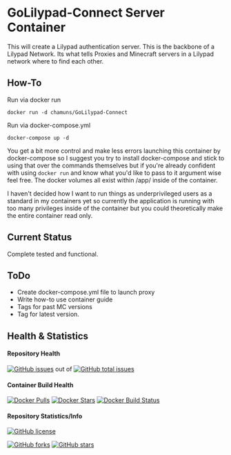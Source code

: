 # GoLilypad-Connect Server Container
This will create a Lilypad authentication server.  This is the backbone of a Lilypad Network.  Its what tells Proxies and Minecraft servers in a Lilypad network where to find each other.

## How-To
Run via docker run

    docker run -d chamuns/GoLilypad-Connect

Run via docker-compose.yml

    docker-compose up -d

You get a bit more control and make less errors launching this container by docker-compose so I suggest you try to install docker-compose and stick to using that over the commands themselves but if you're already confident with using `docker run` and know what you'd like to pass to it argument wise feel free.  The docker volumes all exist within /app/ inside of the container.  

I haven't decided how I want to run things as underprivileged users as a standard in my containers yet so currently the application is running with too many privileges inside of the container but you could theoretically make the entire container read only.

## Current Status
Complete tested and functional.

## ToDo
- Create docker-compose.yml file to launch proxy
- Write how-to use container guide
- Tags for past MC versions
- Tag for latest version.

## Health & Statistics
#### Repository Health
[![GitHub issues](https://img.shields.io/github/issues/chamunks/Lilypad-Connect.svg?style=flat-square)](https://github.com/chamunks/Lilypad-Connect) out of [![GitHub total issues](https://img.shields.io/github/issues-raw/chamunks/Lilypad-Connect.svg?style=flat-square)](https://github.com/chamunks/Lilypad-Connect)

#### Container Build Health
[![Docker Pulls](https://img.shields.io/docker/pulls/chamunks/Lilypad-Connect.svg?style=flat-square)](https://registry.hub.docker.com/u/chamunks/Lilypad-Connect/)
[![Docker Stars](https://img.shields.io/docker/stars/chamunks/Lilypad-Connect.svg?style=flat-square)](https://registry.hub.docker.com/u/chamunks/Lilypad-Connect/)
[![Docker Build Status](http://hubstatus.container42.com/chamunks/Lilypad-Connect)](https://registry.hub.docker.com/u/chamunks/Lilypad-Connect)

#### Repository Statistics/Info
[![GitHub license](https://img.shields.io/github/license/chamunks/Lilypad-Connect.svg?style=flat-square)](https://github.com/chamunks/Lilypad-Connect)

[![GitHub forks](https://img.shields.io/github/forks/chamunks/Lilypad-Connect.svg?style=flat-square)](https://github.com/chamunks/Lilypad-Connect)
[![GitHub stars](https://img.shields.io/github/stars/chamunks/Lilypad-Connect.svg?style=flat-square)](https://github.com/chamunks/Lilypad-Connect)
